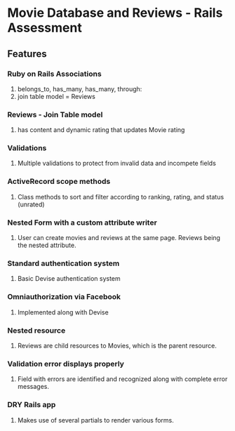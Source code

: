 # Movie Database and Reviews - Rails Assessment

## Features

### Ruby on Rails Associations

  1. belongs_to, has_many, has_many, through:
  2. join table model = Reviews

### Reviews - Join Table model

  1. has content and dynamic rating that updates Movie rating

### Validations

  1. Multiple validations to protect from invalid data and incompete fields

### ActiveRecord scope methods

  1. Class methods to sort and filter according to ranking, rating, and status (unrated)

### Nested Form with a custom attribute writer

  1. User can create movies and reviews at the same page. Reviews being the nested attribute.

### Standard authentication system

  1. Basic Devise authentication system

### Omniauthorization via Facebook

  1. Implemented along with Devise

### Nested resource

  1. Reviews are child resources to Movies, which is the parent resource.

### Validation error displays properly

  1. Field with errors are identified and recognized along with complete error messages.

### DRY Rails app

  1. Makes use of several partials to render various forms.
